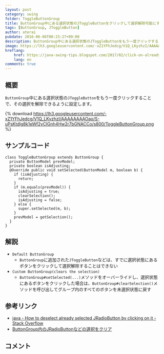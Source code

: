 ```yaml
---
layout: post
category: swing
folder: ToggleButtonGroup
title: ButtonGroup中にある選択状態のJToggleButtonをクリックして選択解除可能にする
tags: [ButtonGroup, JToggleButton]
author: aterai
pubdate: 2016-06-06T00:23:27+09:00
description: ButtonGroup中にある選択状態のJToggleButtonをもう一度クリックすることで、その選択を解除できるように設定します。
image: https://lh3.googleusercontent.com/-xZ1YFhJedcg/V1Q_LKyzhzI/AAAAAAAAOao/S-uPsKtdlg8k1eWf2yCIGnh4Hw2r7bGNACCo/s800/ToggleButtonGroup.png
hreflang:
    href: https://java-swing-tips.blogspot.com/2017/02/click-on-already-selected-jtogglebutton.html
    lang: en
comments: true
---
```

## 概要
`ButtonGroup`中にある選択状態の`JToggleButton`をもう一度クリックすることで、その選択を解除できるように設定します。

{% download https://lh3.googleusercontent.com/-xZ1YFhJedcg/V1Q_LKyzhzI/AAAAAAAAOao/S-uPsKtdlg8k1eWf2yCIGnh4Hw2r7bGNACCo/s800/ToggleButtonGroup.png %}

## サンプルコード
<pre class="prettyprint"><code>class ToggleButtonGroup extends ButtonGroup {
  private ButtonModel prevModel;
  private boolean isAdjusting;
  @Override public void setSelected(ButtonModel m, boolean b) {
    if (isAdjusting) {
      return;
    }
    if (m.equals(prevModel)) {
      isAdjusting = true;
      clearSelection();
      isAdjusting = false;
    } else {
      super.setSelected(m, b);
    }
    prevModel = getSelection();
  }
}
</code></pre>

## 解説
- `Default ButtonGroup`
    - `ButtonGroup`に追加された`JToggleButton`などは、すでに選択状態にあるボタンをクリックして選択解除することはできない
- `Custom ButtonGroup(clears the selection)`
    - `ButtonGroup#setSelected(...)`メソッドをオーバーライドし、選択状態にあるボタンをクリックした場合は、`ButtonGroup#clearSelection()`メソッドを呼び出してグループ内のすべてのボタンを未選択状態に戻す

<!-- dummy comment line for breaking list -->

## 参考リンク
- [java - How to deselect already selected JRadioButton by clicking on it - Stack Overflow](https://stackoverflow.com/questions/37598206/how-to-deselect-already-selected-jradiobutton-by-clicking-on-it/37607560#37607560)
- [ButtonGroup内のJRadioButtonなどの選択をクリア](https://ateraimemo.com/Swing/ClearGroupSelection.html)

<!-- dummy comment line for breaking list -->

## コメント

